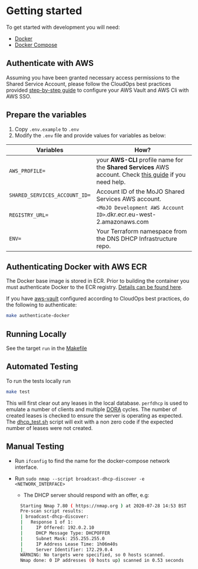 # Getting started

To get started with development you will need:

- [Docker](https://www.docker.com/)
- [Docker Compose](https://docs.docker.com/compose/)

## Authenticate with AWS  

Assuming you have been granted necessary access permissions to the Shared Service Account, please follow the CloudOps best practices provided [step-by-step guide](https://ministryofjustice.github.io/cloud-operations/documentation/team-guide/best-practices/use-aws-sso.html#re-configure-aws-vault) to configure your AWS Vault and AWS Cli with AWS SSO.  

## Prepare the variables  

1. Copy `.env.example` to `.env`
1. Modify the `.env` file and provide values for variables as below:  

| Variables | How? |
| --- | --- |
| `AWS_PROFILE=` | your **AWS-CLI** profile name for the **Shared Services** AWS account. Check [this guide](https://ministryofjustice.github.io/cloud-operations/documentation/team-guide/best-practices/use-aws-sso.html#re-configure-aws-vault) if you need help. |
| `SHARED_SERVICES_ACCOUNT_ID=` | Account ID of the MoJO Shared Services AWS account.  |
| `REGISTRY_URL=` | `<MoJO Development AWS Account ID>`.dkr.ecr.eu-west-2.amazonaws.com |  
| `ENV=` | Your Terraform namespace from the DNS DHCP Infrastructure repo. |  

## Authenticating Docker with AWS ECR

The Docker base image is stored in ECR. Prior to building the container you must authenticate Docker to the ECR registry. [Details can be found here](https://docs.aws.amazon.com/AmazonECR/latest/userguide/Registries.html#registry_auth).

If you have [aws-vault](https://github.com/99designs/aws-vault#installing) configured according to CloudOps best practices, do the following to authenticate:

```bash
make authenticate-docker
```  

## Running Locally

See the target `run` in the [Makefile](/Makefile)

## Automated Testing

To run the tests locally run

```bash
make test
```

This will first clear out any leases in the local database. `perfdhcp` is used to emulate a number of clients and multiple [DORA](https://en.wikipedia.org/wiki/Dynamic_Host_Configuration_Protocol#Operation) cycles. The number of created leases is checked to ensure the server is operating as expected. The [dhcp_test.sh](./dhcp_test.sh) script will exit with a non zero code if the expected number of leases were not created.

## Manual Testing

- Run `ifconfig` to find the name for the docker-compose network interface.
- Run
  `sudo nmap --script broadcast-dhcp-discover -e <NETWORK_INTERFACE>`

  - The DHCP server should respond with an offer, e.g:

  ```bash
    Starting Nmap 7.80 ( https://nmap.org ) at 2020-07-28 14:53 BST
    Pre-scan script results:
    | broadcast-dhcp-discover:
    |   Response 1 of 1:
    |     IP Offered: 192.0.2.10
    |     DHCP Message Type: DHCPOFFER
    |     Subnet Mask: 255.255.255.0
    |     IP Address Lease Time: 1h06m40s
    |_    Server Identifier: 172.29.0.4
    WARNING: No targets were specified, so 0 hosts scanned.
    Nmap done: 0 IP addresses (0 hosts up) scanned in 0.53 seconds
  ```

